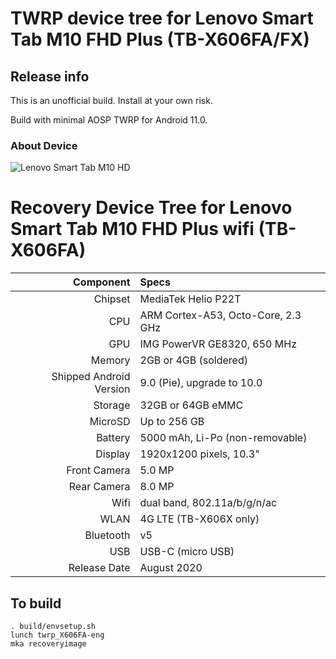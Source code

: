 # TWRP device tree for Lenovo Smart Tab M10 FHD Plus (TB-X606FA/FX)

## Release info
This is an unofficial build.  Install at your own risk.

Build with minimal AOSP TWRP for Android 11.0.

### About Device

![Lenovo Smart Tab M10 HD](https://download.lenovo.com/images/ProdImageSmart/amazon_alexa.jpg "Lenovo Smart Tab M10 FHD Plus (TB-X606FA)")

Recovery Device Tree for Lenovo Smart Tab M10 FHD Plus wifi (TB-X606FA)
=======================================================================
Component   | Specs
-------:|:-------------------------
Chipset| MediaTek Helio P22T
CPU | ARM Cortex-A53, Octo-Core, 2.3 GHz
GPU     | IMG PowerVR GE8320, 650 MHz
Memory  | 2GB or 4GB (soldered)
Shipped Android Version | 9.0 (Pie), upgrade to 10.0
Storage | 32GB or 64GB eMMC
MicroSD | Up to 256 GB
Battery | 5000 mAh, Li-Po (non-removable)
Display | 1920x1200 pixels, 10.3"
Front Camera | 5.0 MP
Rear Camera  | 8.0 MP
Wifi | dual band, 802.11a/b/g/n/ac
WLAN | 4G LTE   (TB-X606X only)
Bluetooth | v5
USB | USB-C (micro USB)
Release Date | August 2020


## To build
```
. build/envsetup.sh
lunch twrp_X606FA-eng
mka recoveryimage
```

